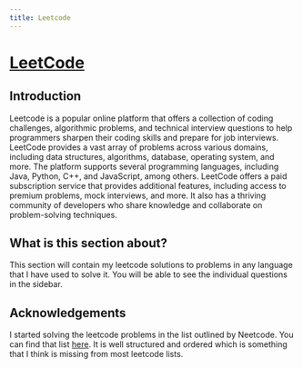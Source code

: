 ```yaml
---
title: Leetcode
---
```


# [LeetCode](https://leetcode.com/)

## Introduction

Leetcode is a popular online platform that offers a collection of coding challenges, algorithmic problems, and technical interview questions to help programmers sharpen their coding skills and prepare for job interviews. LeetCode provides a vast array of problems across various domains, including data structures, algorithms, database, operating system, and more. The platform supports several programming languages, including Java, Python, C++, and JavaScript, among others. LeetCode offers a paid subscription service that provides additional features, including access to premium problems, mock interviews, and more. It also has a thriving community of developers who share knowledge and collaborate on problem-solving techniques.

## What is this section about?

This section will contain my leetcode solutions to problems in any language that I have used to solve it. You will be able to see the individual questions in the sidebar.

## Acknowledgements

I started solving the leetcode problems in the list outlined by Neetcode. You can find that list [here](https://neetcode.io/practice). It is well structured and ordered which is something that I think is missing from most leetcode lists.
